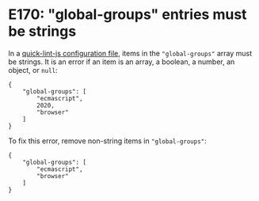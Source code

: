 # E170: "global-groups" entries must be strings

In a [quick-lint-js configuration file][], items in the `"global-groups"` array
must be strings. It is an error if an item is an array, a boolean, a number, an
object, or `null`:

```quick-lint-js.config
{
    "global-groups": [
        "ecmascript",
        2020,
        "browser"
    ]
}
```

To fix this error, remove non-string items in `"global-groups"`:

```quick-lint-js.config
{
    "global-groups": [
        "ecmascript",
        "browser"
    ]
}
```

[quick-lint-js configuration file]: https://quick-lint-js.com/config/
